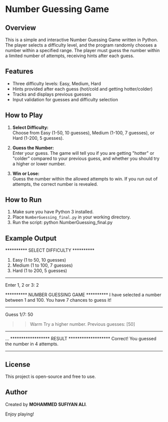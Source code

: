 # Number Guessing Game

## Overview
This is a simple and interactive Number Guessing Game written in Python. The player selects a difficulty level, and the program randomly chooses a number within a specified range. The player must guess the number within a limited number of attempts, receiving hints after each guess.

## Features
- Three difficulty levels: Easy, Medium, Hard
- Hints provided after each guess (hot/cold and getting hotter/colder)
- Tracks and displays previous guesses
- Input validation for guesses and difficulty selection

## How to Play
1. **Select Difficulty:**  
   Choose from Easy (1-50, 10 guesses), Medium (1-100, 7 guesses), or Hard (1-200, 5 guesses).

2. **Guess the Number:**  
   Enter your guess. The game will tell you if you are getting "hotter" or "colder" compared to your previous guess, and whether you should try a higher or lower number.

3. **Win or Lose:**  
   Guess the number within the allowed attempts to win. If you run out of attempts, the correct number is revealed.

## How to Run

1. Make sure you have Python 3 installed.
2. Place `NumberGuessing_final.py` in your working directory.
3. Run the script:
   python NumberGuessing_final.py

## Example Output

********** SELECT DIFFICULTY **********
1. Easy   (1 to 50,    10 guesses)
2. Medium (1 to 100,   7 guesses)
3. Hard   (1 to 200,   5 guesses)
****************************************
Enter 1, 2 or 3: 2

********** NUMBER GUESSING GAME **********
I have selected a number between 1 and 100.
You have 7 chances to guess it!
*******************************************

Guess 1/7: 50
>> Warm
>> Try a higher number.
>> Previous guesses: [50]
*****************************

...
****************** RESULT *******************
Correct! You guessed the number in 4 attempts.
***********************************************

## License
This project is open-source and free to use.

## Author
Created by **MOHAMMED SUFIYAN ALI**.

Enjoy playing!
